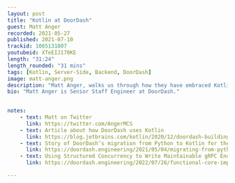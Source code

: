 ```yaml
---
layout: post
title: "Kotlin at DoorDash"
guest: Matt Anger
recorded: 2021-05-27
published: 2021-07-10
trackid: 1085131807
youtubeid: XTeEIJ170KE
length: "31:24"
length_rounded: "31 mins"
tags: [Kotlin, Server-Side, Backend, DoorDash]
image: matt-anger.png
description: "Matt Anger, walks us through how they have embraced Kotlin on Android, their server-side backend services, migrating away from their previous monolithic implementation, and going all in with Kotlin as DoorDash’s language of choice."
bio: "Matt Anger is Senior Staff Engineer at DoorDash."

     
notes:
    - text: Matt on Twitter
      link: https://twitter.com/AngerMCS
    - text: Article about how DoorDash uses Kotlin
      link: https://blog.jetbrains.com/kotlin/2020/12/doordash-building-scalable-backend-services-with-kotlin/
    - text: Story of DoorDash’s migration from Python to Kotlin for their backend
      link: https://doordash.engineering/2021/05/04/migrating-from-python-to-kotlin-for-our-backend-services/
    - text: Using Structured Concurrency to Write Maintainable gRPC Endpoints in Kotlin
      link: https://doordash.engineering/2022/07/26/functional-core-imperative-shell-using-structured-concurrency-to-write-maintainable-grpc-endpoints-in-kotlin/    

---
```

